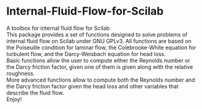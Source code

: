 # Internal-Fluid-Flow-for-Scilab
A toolbox for internal fluid flow for Scilab</br>
This package provides a set of functions 
designed to solve problems of internal fluid flow 
on Scilab under GNU GPLv3. All functions are based 
on the Poiseuille condition for laminar flow, 
the Colebrooke-White equation for turbulent flow, 
and the Darcy-Weisbach equation for head loss.</br>
Basic functions allow the user to compute either 
the Reynolds number or the Darcy friction factor, 
given one of them is given along with 
the relative roughness.</br>
More advanced functions allow 
to compute both the Reynolds number and 
the Darcy friction factor given the head loss and 
other variables that describe the fluid flow.</br>
Enjoy!
